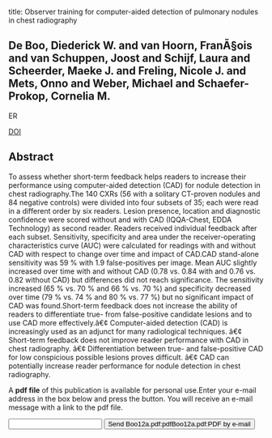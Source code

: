 title: Observer training for computer-aided detection of pulmonary nodules in chest radiography

## De Boo, Diederick W. and van Hoorn, FranÃ§ois and van Schuppen, Joost and Schijf, Laura and Scheerder, Maeke J. and Freling, Nicole J. and Mets, Onno and Weber, Michael and Schaefer-Prokop, Cornelia M.
ER

<a href="https://doi.org/10.1007/s00330-012-2412-7">DOI</a>

## Abstract
To assess whether short-term feedback helps readers to increase their performance using computer-aided detection (CAD) for nodule detection in chest radiography.The 140 CXRs (56 with a solitary CT-proven nodules and 84 negative controls) were divided into four subsets of 35; each were read in a different order by six readers. Lesion presence, location and diagnostic confidence were scored without and with CAD (IQQA-Chest, EDDA Technology) as second reader. Readers received individual feedback after each subset. Sensitivity, specificity and area under the receiver-operating characteristics curve (AUC) were calculated for readings with and without CAD with respect to change over time and impact of CAD.CAD stand-alone sensitivity was 59 % with 1.9 false-positives per image. Mean AUC slightly increased over time with and without CAD (0.78 vs. 0.84 with and 0.76 vs. 0.82 without CAD) but differences did not reach significance. The sensitivity increased (65 % vs. 70 % and 66 % vs. 70 %) and specificity decreased over time (79 % vs. 74 % and 80 % vs. 77 %) but no significant impact of CAD was found.Short-term feedback does not increase the ability of readers to differentiate true- from false-positive candidate lesions and to use CAD more effectively.â€¢ Computer-aided detection (CAD) is increasingly used as an adjunct for many radiological techniques. â€¢ Short-term feedback does not improve reader performance with CAD in chest radiography. â€¢ Differentiation between true- and false-positive CAD for low conspicious possible lesions proves difficult. â€¢ CAD can potentially increase reader performance for nodule detection in chest radiography.

A <b>pdf file</b> of this publication is available for personal use.Enter your e-mail address in the box below and press the button. You will receive an e-mail message with a link to the pdf file.
<form action="sender.php">  <input type="text" name="email">  <input type="submit" value="Send Boo12a.pdf:pdfBoo12a.pdf:PDF by e-mail"></form>